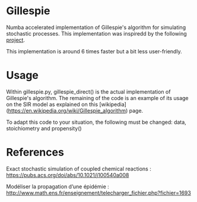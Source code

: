 # Gillespie
Numba accelerated implementation of Gillespie's algorithm for simulating stochastic processes. This implementation was inspiredd by the following [project](https://github.com/wefatherley/monte-carlo).

This implementation is around 6 times faster but a bit less user-friendly.

# Usage
Within gillespie.py, gillespie_direct() is the actual implementation of Gillespie's algorithm. The remaining of the code is an example of its usage on the SIR model as explained on this [wikipedia] (https://en.wikipedia.org/wiki/Gillespie_algorithm) page.

To adapt this code to your situation, the following must be changed: data, stoichiometry and propensity()

# References
Exact stochastic simulation of coupled chemical reactions : https://pubs.acs.org/doi/abs/10.1021/j100540a008

Modéliser la propagation d’une épidémie : http://www.math.ens.fr/enseignement/telecharger_fichier.php?fichier=1693
